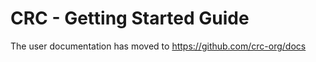 CRC - Getting Started Guide
===========================

The user documentation has moved to https://github.com/crc-org/docs
